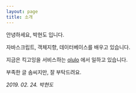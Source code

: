 ```yaml
---
layout: page
title: 소개
---
```


안녕하세요, 박현도 입니다.

자바스크립트, 객체지향, 데이터베이스를 배우고 있습니다.

지금은 킥고잉을 서비스하는 [olulo](https://olulo.io) 에서 일하고 있습니다.

부족한 글 솜씨지만, 잘 부탁드려요.

*2019. 02. 24. 박현도*